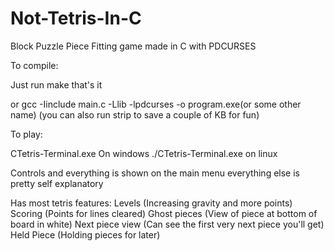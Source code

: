 # Not-Tetris-In-C
Block Puzzle Piece Fitting game made in C with PDCURSES

To compile:

Just run make that's it 

or 
gcc -Iinclude main.c -Llib -lpdcurses -o program.exe(or some other name)
(you can also run strip to save a couple of KB for fun)

To play:

CTetris-Terminal.exe On windows
./CTetris-Terminal.exe on linux

Controls and everything is shown on the main menu everything else is pretty self explanatory

Has most tetris features:
Levels (Increasing gravity and more points)
Scoring (Points for lines cleared)
Ghost pieces (View of piece at bottom of board in white)
Next piece view (Can see the first very next piece you'll get)
Held Piece (Holding pieces for later)
